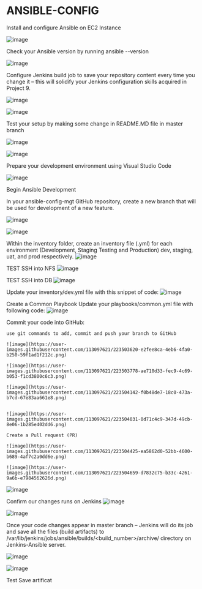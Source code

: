 # ANSIBLE-CONFIG

Install and configure Ansible on EC2 Instance

![image](https://user-images.githubusercontent.com/113097621/220458969-f3e4404b-2450-4178-ad42-4bc1f03690a4.png)

Check your Ansible version by running ansible --version

![image](https://user-images.githubusercontent.com/113097621/220459151-ae55f158-38a0-4bf8-9abb-e68bd8aef2b5.png)


Configure Jenkins build job to save your repository content every time you change it – this will solidify your Jenkins configuration skills acquired in Project 9.


![image](https://user-images.githubusercontent.com/113097621/220472156-cf92143d-08b5-4a55-87e9-073840966253.png)


![image](https://user-images.githubusercontent.com/113097621/220474071-6d5384a5-3935-4d8e-8546-f5f27c983328.png)


Test your setup by making some change in README.MD file in master branch 

![image](https://user-images.githubusercontent.com/113097621/220472002-1d47bc0c-1df7-4833-8651-81bc9deed0fa.png)

![image](https://user-images.githubusercontent.com/113097621/220481059-94a535e5-3e18-4e0b-a617-d16f6aac23c9.png)

Prepare your development environment using Visual Studio Code

![image](https://user-images.githubusercontent.com/113097621/220483757-c2533030-21d8-4fb0-af96-8a1fa8ce2a62.png)

Begin Ansible Development

In your ansible-config-mgt GitHub repository, create a new branch that will be used for development of a new feature.

![image](https://user-images.githubusercontent.com/113097621/220485337-6f94b687-92a2-4192-99cb-ad60ee5268df.png)

![image](https://user-images.githubusercontent.com/113097621/220487445-2fccbb89-0064-42c2-a739-3847a190fd1f.png)


Within the inventory folder, create an inventory file (.yml) for each environment (Development, Staging Testing and Production) dev, staging, uat, and prod respectively.
![image](https://user-images.githubusercontent.com/113097621/220770145-2aac6184-02db-4555-b11a-9ec616e43bfc.png)

TEST SSH into NFS
![image](https://user-images.githubusercontent.com/113097621/223494763-dd397223-8fcf-42f5-92d0-1c6c975ce4b1.png)

TEST SSH into DB
![image](https://user-images.githubusercontent.com/113097621/223495018-757bd094-883b-48cf-9411-75c7bc326c3a.png)


Update your inventory/dev.yml file with this snippet of code:
![image](https://user-images.githubusercontent.com/113097621/223495246-ce20e148-a420-4f64-8aa4-99bcf700e63b.png)

Create a Common Playbook
Update your playbooks/common.yml file with following code:
![image](https://user-images.githubusercontent.com/113097621/223495785-d744b82a-4c70-4603-88b2-0d475b8ae463.png)


Commit your code into GitHub:

    use git commands to add, commit and push your branch to GitHub
    
    ![image](https://user-images.githubusercontent.com/113097621/223503620-e2fee8ca-4eb6-4fa0-b250-59f1ad1f212c.png)
    
    ![image](https://user-images.githubusercontent.com/113097621/223503778-ae710d33-fec9-4c69-b053-f1cd3800c6c3.png)
    
    ![image](https://user-images.githubusercontent.com/113097621/223504142-f0b48de7-18c0-473a-b7cd-67e83aa661e8.png)

    
    ![image](https://user-images.githubusercontent.com/113097621/223504031-0d71c4c9-347d-49cb-8e06-1b285e402dd6.png)
    
    Create a Pull request (PR)
    
    ![image](https://user-images.githubusercontent.com/113097621/223504425-ea5862d0-52bb-4600-b689-4af7c2a0dd6e.png)
    
    ![image](https://user-images.githubusercontent.com/113097621/223504659-d7832c75-b33c-4261-9a6b-e7984562626d.png)


![image](https://user-images.githubusercontent.com/113097621/223505037-39dafd82-d0b8-4b11-8d2e-3ace8658ad90.png)

Confirm our changes runs on Jenkins
![image](https://user-images.githubusercontent.com/113097621/223505835-b159c45e-4288-4c1a-9783-fbffee4bced7.png)

![image](https://user-images.githubusercontent.com/113097621/223506172-19d4368c-a166-4b7d-802d-4f38296ad9fe.png)

Once your code changes appear in master branch – Jenkins will do its job and save all the files (build artifacts) to /var/lib/jenkins/jobs/ansible/builds/<build_number>/archive/ directory on Jenkins-Ansible server.

![image](https://user-images.githubusercontent.com/113097621/223507128-f144e489-b463-4785-91f8-342943296fca.png)

![image](https://user-images.githubusercontent.com/113097621/223507923-7017011f-aea1-470f-ad54-9d1c12ddf080.png)


Test
Save artificat





    
    


    




